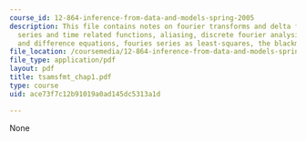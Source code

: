 ```yaml
---
course_id: 12-864-inference-from-data-and-models-spring-2005
description: This file contains notes on fourier transforms and delta functions, fourier
  series and time related functions, aliasing, discrete fourier analysis, identities
  and difference equations, fouries series as least-squares, the blackman-tukey method.
file_location: /coursemedia/12-864-inference-from-data-and-models-spring-2005/ace73f7c12b91019a0ad145dc5313a1d_tsamsfmt_chap1.pdf
file_type: application/pdf
layout: pdf
title: tsamsfmt_chap1.pdf
type: course
uid: ace73f7c12b91019a0ad145dc5313a1d

---
```

None